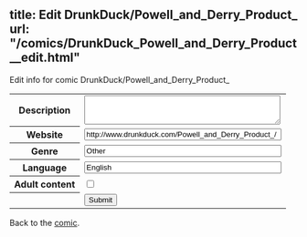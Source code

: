 title: Edit DrunkDuck/Powell_and_Derry_Product_
url: "/comics/DrunkDuck_Powell_and_Derry_Product__edit.html"
---
Edit info for comic DrunkDuck/Powell_and_Derry_Product_

<form name="comic" action="http://gaepostmail.appspot.com/comic/" method="post">
<table class="comicinfo">
<tr>
<th>Description</th><td><textarea name="description" cols="40" rows="3"></textarea></td>
</tr>
<tr>
<th>Website</th><td><input type="text" name="url" value="http://www.drunkduck.com/Powell_and_Derry_Product_/" size="40"/></td>
</tr>
<tr>
<th>Genre</th><td><input type="text" name="genre" value="Other" size="40"/></td>
</tr>
<tr>
<th>Language</th><td><input type="text" name="language" value="English" size="40"/></td>
</tr>
<tr>
<th>Adult content</th><td><input type="checkbox" name="adult" value="adult" /></td>
</tr>
<tr>
<th></th><td>
<input type="hidden" name="comic" value="DrunkDuck_Powell_and_Derry_Product_" />
<input type="submit" name="submit" value="Submit" />
</td>
</tr>
</table>
</form>

Back to the [comic](DrunkDuck_Powell_and_Derry_Product_.html).
